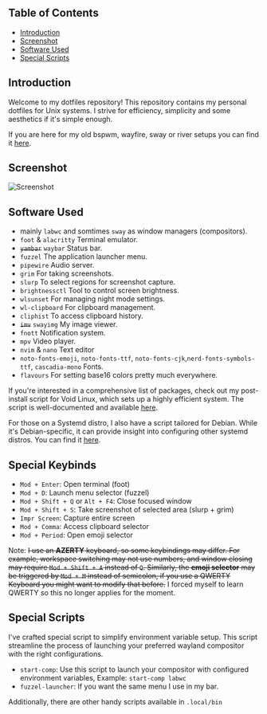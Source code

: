 ## Table of Contents
- [Introduction](#introduction)
- [Screenshot](#screenshot)
- [Software Used](#software-used)
- [Special Scripts](#special-scripts)

## Introduction

Welcome to my dotfiles repository! This repository contains my personal dotfiles for Unix systems. I strive for efficiency, simplicity and some aesthetics if it's simple enough.

If you are here for my old bspwm, wayfire, sway or river setups you can find it [here](https://github.com/speyll/misc-dotfiles).

## Screenshot

![Screenshot](https://i.ibb.co/NnkDQ0K/grim.webp)

## Software Used

  - mainly `labwc` and somtimes `sway` as window managers (compositors).
  - `foot` & `alacritty` Terminal emulator.
  - ~~`yambar`~~ `waybar` Status bar.
  - `fuzzel` The application launcher menu.
  - `pipewire` Audio server.
  - `grim` For taking screenshots.
  - `slurp` To select regions for screenshot capture.
  - `brightnessctl` Tool to control screen brightness.
  - `wlsunset` For managing night mode settings.
  - `wl-clipboard` For clipboard management.
  - `cliphist` To access clipboard history.
  - ~~`imv`~~ `swayimg` My image viewer.
  - `fnott` Notification system.
  - `mpv` Video player.
  - `nvim` & `nano` Text editor
  - `noto-fonts-emoji`, `noto-fonts-ttf`, `noto-fonts-cjk`,`nerd-fonts-symbols-ttf`, `cascadia-mono` Fonts.
  - `flavours` For setting base16 colors pretty much everywhere.

If you're interested in a comprehensive list of packages, check out my post-install script for Void Linux, which sets up a highly efficient system. The script is well-documented and available [here](https://gist.github.com/Speyll/b2c46449fb9a9be44f07be3a81f01a2b).

For those on a Systemd distro, I also have a script tailored for Debian. While it's Debian-specific, it can provide insight into configuring other systemd distros. You can find it [here](https://gist.github.com/Speyll/852a81e28565a7dca2777a78da36eaa9).

## Special Keybinds

- `Mod + Enter`: Open terminal (foot)
- `Mod + D`: Launch menu selector (fuzzel)
- `Mod + Shift + Q` or `Alt + F4`: Close focused window
- `Mod + Shift + S`: Take screenshot of selected area (slurp + grim)
- `Impr Screen`: Capture entire screen
- `Mod + Comma`: Access clipboard selector
- `Mod + Period`: Open emoji selector

Note: ~~I use an **AZERTY** keyboard, so some keybindings may differ. For example, workspace switching may not use numbers, and window closing may require `Mod + Shift + A` instead of `Q`. Similarly, the **emoji selector** may be triggered by `Mod + M` instead of semicolon, if you use a QWERTY Keyboard you might want to modify that before.~~ I forced myself to learn QWERTY so this no longer applies for the moment.

## Special Scripts

I've crafted special script to simplify environment variable setup. This script streamline the process of launching your preferred wayland compositor with the right configurations.

- `start-comp`: Use this script to launch your compositor with configured environment variables, Example: `start-comp labwc`
- `fuzzel-launcher`: If you want the same menu I use in my bar.

Additionally, there are other handy scripts available in `.local/bin`
